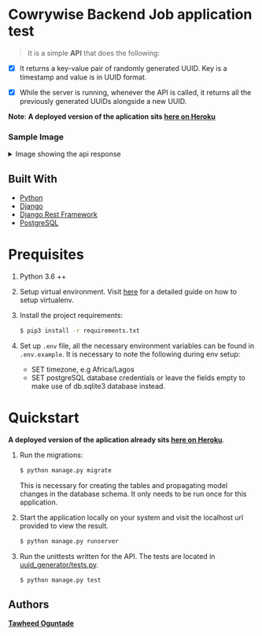 # Cowrywise Backend Job application test

> It is a simple **API** that does the following:

- [x] It returns a key-value pair of randomly generated UUID. Key is a timestamp and value is in UUID format.

- [x] While the server is running, whenever the API is called, it returns all the previously generated UUIDs alongside a new UUID. 


**Note**: **A deployed version of the aplication sits [here on Heroku](https://cowrywise-backend-test.herokuapp.com/)**

### Sample Image
<details>
<summary>Image showing the api response</summary>

![output](./images/output.png)
</details>


## Built With

- [Python](https://www.python.org/)
- [Django](https://www.djangoproject.com/)
- [Django Rest Framework](https://www.django-rest-framework.org/)
- [PostgreSQL](https://www.postgresql.org/)


# Prequisites

1. Python 3.6 ++

2. Setup virtual environment. Visit [here](https://docs.python.org/3/library/venv.html) for a detailed guide on how to setup virtualenv.

3. Install the project requirements:
    ```sh
    $ pip3 install -r requirements.txt
    ```

4. Set up `.env` file, all the necessary environment variables can be found in `.env.example`. It is necessary to note the following during env setup:
    * SET timezone, e.g Africa/Lagos
    * SET postgreSQL database credentials or leave the fields empty to make use of db.sqlite3 database instead.


# Quickstart

**A deployed version of the aplication already sits [here on Heroku](https://cowrywise-backend-test.herokuapp.com/)**.

1. Run the migrations:
    ```sh
    $ python manage.py migrate
    ```
    This is necessary for creating the tables and propagating model changes in the database schema. It only needs to be run once for this application.

2. Start the application locally on your system and visit the localhost url provided to view the result.
    ```sh
    $ python manage.py runserver
    ```
3. Run the unittests written for the API. The tests are located in [uuid_generator/tests.py](uuid_generator/tests.py).
    ```sh
    $ python manage.py test
    ```

## Authors

**[Tawheed Oguntade](https://github.com/TWEEDOriginal/)**


